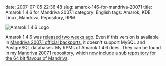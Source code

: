 date: 2007-07-05 22:36:48
slug: amarok-146-for-mandriva-20071
title: Amarok 1.4.6 for Mandriva 2007.1
category: English
tags: Amarok, KDE, Linux, Mandriva, Repository, RPM

![Amarok 1.4.6 Logo](/static/uploads/2007/07/amarok1.png)

Amarok 1.4.6 was [released two weeks ago](http://amarok.kde.org/en/node/234). Even if this version is available in [Mandriva 2007.1 official backports](ftp://ftp.proxad.net/pub/Distributions_Linux/MandrivaLinux/official/2007.1/i586/media/main/backports), it doesn't support MySQL and PostgreSQL databases. My RPMs of Amarok 1.4.6 does. They can be found in my [Mandriva 2007.1 repository](http://kevin.deldycke.com/mandriva-rpm-repository/), which [now include a sub repository for the 64 bit flavous of Mandriva](http://kevin.deldycke.com/2007/07/mandriva-20071-rpms-for-x86_64-arch/).
